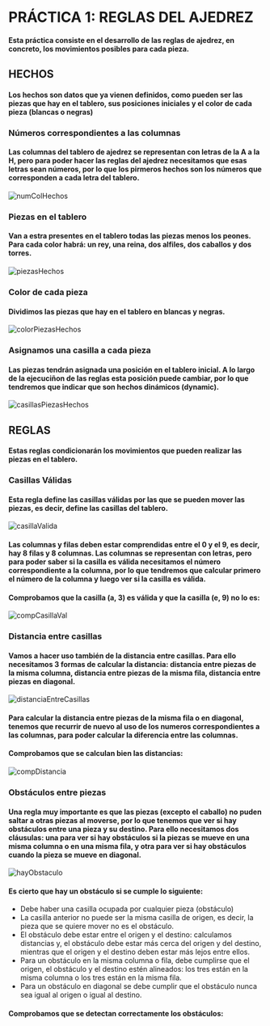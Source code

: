 # PRÁCTICA 1: REGLAS DEL AJEDREZ

#### Esta práctica consiste en el desarrollo de las reglas de ajedrez, en concreto, los movimientos posibles para cada pieza.

## HECHOS
#### Los hechos son datos que ya vienen definidos, como pueden ser las piezas que hay en el tablero, sus posiciones iniciales y el color de cada pieza (blancas o negras)

### Números correspondientes a las columnas
#### Las columnas del tablero de ajedrez se representan con letras de la A a la H, pero para poder hacer las reglas del ajedrez necesitamos que esas letras sean números, por lo que los pirmeros hechos son los números que corresponden a cada letra del tablero.
![numColHechos](https://user-images.githubusercontent.com/72817265/197282861-e8fb9a5f-4f84-4d22-a534-25be6c304e3e.png)

### Piezas en el tablero
#### Van a estra presentes en el tablero todas las piezas menos los peones. Para cada color habrá: un rey, una reina, dos alfiles, dos caballos y dos torres.
![piezasHechos](https://user-images.githubusercontent.com/72817265/197284038-3b4b3f10-68d7-495d-bf2a-f4d4e4b62a01.png)

### Color de cada pieza 
#### Dividimos las piezas que hay en el tablero en blancas y negras.
![colorPiezasHechos](https://user-images.githubusercontent.com/72817265/197326140-c41b9787-7de7-40b7-a317-d9899aa0d351.png)

### Asignamos una casilla a cada pieza
#### Las piezas tendrán asignada una posición en el tablero inicial. A lo largo de la ejecuciñon de las reglas esta posición puede cambiar, por lo que tendremos que indicar que son hechos dinámicos (dynamic).
![casillasPiezasHechos](https://user-images.githubusercontent.com/72817265/197326202-fe68fc7f-ab1f-4a7f-aad4-a259891d6550.png)


## REGLAS
#### Estas reglas condicionarán los movimientos que pueden realizar las piezas en el tablero.

### Casillas Válidas
#### Esta regla define las casillas válidas por las que se pueden mover las piezas, es decir, define las casillas del tablero.
![casillaValida](https://user-images.githubusercontent.com/72817265/197326352-8a5b2221-bfe0-4241-9f7f-1fb7bab179d6.png)

#### Las columnas y filas deben estar comprendidas entre el 0 y el 9, es decir, hay 8 filas y 8 columnas. Las columnas se representan con letras, pero para poder saber si la casilla es válida necesitamos el número correspondiente a la columna, por lo que tendremos que calcular primero el número de la columna y luego ver si la casilla es válida.
#### Comprobamos que la casilla (a, 3) es válida y que la casilla (e, 9) no lo es:
![compCasillaVal](https://user-images.githubusercontent.com/72817265/197326496-59897bc3-dff9-4d61-aeac-d8ecb231cd00.png)

### Distancia entre casillas
#### Vamos a hacer uso también de la distancia entre casillas. Para ello necesitamos 3 formas de calcular la distancia: distancia entre piezas de la misma columna, distancia entre piezas de la misma fila, distancia entre piezas en diagonal.
![distanciaEntreCasillas](https://user-images.githubusercontent.com/72817265/197326849-4bb57167-5034-45a6-9e10-e77e66e8dfed.png)
#### Para calcular la distancia entre piezas de la misma fila o en diagonal, tenemos que recurrir de nuevo al uso de los numeros correspondientes a las columnas, para poder calcular la diferencia entre las columnas.

#### Comprobamos que se calculan bien las distancias:
![compDistancia](https://user-images.githubusercontent.com/72817265/197326975-18dd4dc3-6293-4bd6-80ed-432341fd8fe3.png)

### Obstáculos entre piezas
#### Una regla muy importante es que las piezas (excepto el caballo) no puden saltar a otras piezas al moverse, por lo que tenemos que ver si hay obstáculos entre una pieza y su destino. Para ello necesitamos dos cláusulas: una para ver si hay obstáculos si la piezas se mueve en una misma columna o en una misma fila, y otra para ver si hay obstáculos cuando la pieza se mueve en diagonal.
![hayObstaculo](https://user-images.githubusercontent.com/72817265/197327187-9f584e44-e68f-4372-992e-64a9be2c14a0.png)
#### Es cierto que hay un obstáculo si se cumple lo siguiente:
- Debe haber una casilla ocupada por cualquier pieza (obstáculo)
- La casilla anterior no puede ser la misma casilla de origen, es decir, la pieza que se quiere mover no es el obstáculo.
- El obstáculo debe estar entre el origen y el destino: calculamos distancias y, el obstáculo debe estar más cerca del origen y del destino, mientras que el origen y el destino deben estar más lejos entre ellos.
- Para un obstáculo en la misma columna o fila, debe cumplirse que el origen, el obstáculo y el destino estén alineados: los tres están en la misma columna o los tres están en la misma fila.
- Para un obstáculo en diagonal se debe cumplir que el obstáculo nunca sea igual al origen o igual al destino.

#### Comprobamos que se detectan correctamente los obstáculos:





